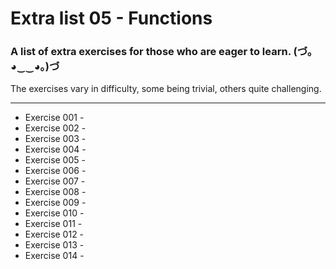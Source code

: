 # Extra list 05 - Functions

### A list of extra exercises for those who are eager to learn. (づ｡◕‿‿◕｡)づ

The exercises vary in difficulty, some being trivial, others quite challenging.

---

- Exercise 001 - 
- Exercise 002 - 
- Exercise 003 - 
- Exercise 004 - 
- Exercise 005 - 
- Exercise 006 - 
- Exercise 007 - 
- Exercise 008 - 
- Exercise 009 - 
- Exercise 010 - 
- Exercise 011 - 
- Exercise 012 - 
- Exercise 013 - 
- Exercise 014 -  
